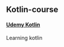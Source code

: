 ## Kotlin-course

#### [Udemy Kotlin](https://www.udemy.com/course/kotlin-for-java-developers/)

Learning kotlin